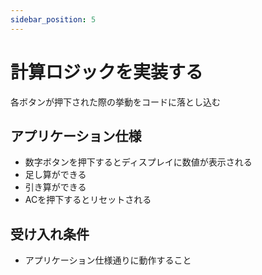 ```yaml
---
sidebar_position: 5
---
```


# 計算ロジックを実装する

各ボタンが押下された際の挙動をコードに落とし込む

## アプリケーション仕様

- 数字ボタンを押下するとディスプレイに数値が表示される
- 足し算ができる
- 引き算ができる
- ACを押下するとリセットされる

## 受け入れ条件

- アプリケーション仕様通りに動作すること
